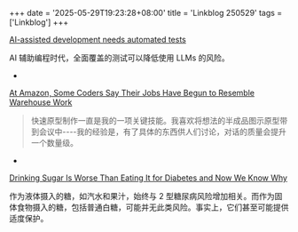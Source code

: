 +++
date = '2025-05-29T19:23:28+08:00'
title = 'Linkblog 250529'
tags = ['Linkblog']
+++

[AI-assisted development needs automated tests](https://simonwillison.net/2025/May/28/automated-tests/#atom-everything)

AI 辅助编程时代，全面覆盖的测试可以降低使用 LLMs 的风险。

- 

[At Amazon, Some Coders Say Their Jobs Have Begun to Resemble Warehouse Work](https://www.nytimes.com/2025/05/25/business/amazon-ai-coders.html)

> 快速原型制作一直是我的一项关键技能。我喜欢将想法的半成品图示原型带到会议中----我的经验是，有了具体的东西供人们讨论，对话的质量会提升一个数量级。

- 

[Drinking Sugar Is Worse Than Eating It for Diabetes and Now We Know Why](https://www.zmescience.com/medicine/drinking-sugar-is-worse-than-eating-it-for-diabetes-and-now-we-know-why/)

作为液体摄入的糖，如汽水和果汁，始终与 2 型糖尿病风险增加相关。而作为固体食物摄入的糖，包括普通白糖，可能并无此类风险。事实上，它们甚至可能提供适度保护。


